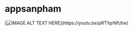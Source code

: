 # appsanpham

[![IMAGE ALT TEXT HERE](https://img.youtube.com/vi/YOUTUBE_VI...)](https://youtu.be/pRT1qrNfUtw)
